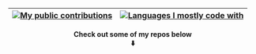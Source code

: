 | [![My public contributions](https://github-readme-stats.vercel.app/api/?username=Impelon&custom_title=My+public+contributions&theme=prussian&show_icons=true&hide_border=true&text_color=cdd9e5)](https://github.com/anuraghazra/github-readme-stats) | [![Languages I mostly code with](https://github-readme-stats.vercel.app/api/top-langs/?username=Impelon&custom_title=Languages+in+my+public+repos&langs_count=10&theme=prussian&hide_border=true&layout=compact&text_color=cdd9e5)](https://github.com/anuraghazra/github-readme-stats) |
|:--|--:|

<p align="center"><b>Check out some of my repos below<br/>⬇️</b></p>
